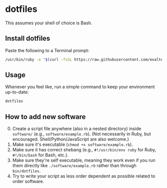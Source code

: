 dotfiles
========

This assumes your shell of choice is Bash.

## Install dotfiles

Paste the following to a Terminal prompt:

```bash
/usr/bin/ruby -e "$(curl -fsSL https://raw.githubusercontent.com/exalted/dotfiles/main/install)"
```

## Usage

Whenever you feel like, run a simple command to keep your environment up-to-date:

```bash
dotfiles
```

## How to add new software

0. Create a script file anywhere (also in a nested directory) inside `software/` (e.g., `software/example.rb`). (Not necessarily in Ruby, but encouraged. Shell/Python/JavaScript are also welcome.)
0. Make sure it's executable (`chmod +x software/example.rb`).
0. Make sure it has correct shebang (e.g., `#!/usr/bin/env ruby` for Ruby, `#!/bin/bash` for Bash, etc.).
0. Make sure they're self executable, meaning they work even if you run them directly like `./software/example.rb` rather than through `bin/dotfiles`.
0. Try to write your script as less order dependent as possible related to order software.
